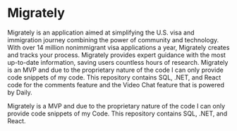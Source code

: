 # Migrately
Migrately is an application aimed at simplifying the U.S. visa and immigration journey combining the power of community and technology. With over 14 million nonimmigrant visa applications a year, Migrately creates and tracks your process. Migrately provides expert guidance with the most up-to-date information, saving users countless hours of research. Migrately is an MVP and due to the proprietary nature of the code I can only provide code snippets of my code. This repository contains SQL, .NET, and React code for the comments feature and the Video Chat feature that is powered by Daily.

Migrately is a MVP and due to the proprietary nature of the code I can only provide code snippets of my Code. This repository contains SQL, .NET, and React.
